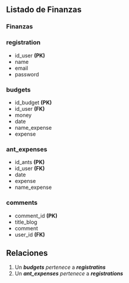 ## Listado de Finanzas

### Finanzas

### registration
- id_user **(PK)**
- name
- email
- password

### budgets
- id_budget **(PK)**
- id_user **(FK)**
- money
- date
- name_expense
- expense

### ant_expenses
- id_ants **(PK)**
- id_user **(FK)**
- date
- expense
- name_expense

### comments
- comment_id **(PK)**
- title_blog
- comment
- user_id **(FK)**

## Relaciones

1. Un ***budgets*** _pertenece_ a ***registratins***
2. Un ***ant_expenses*** _pertenece_ a ***registrations***